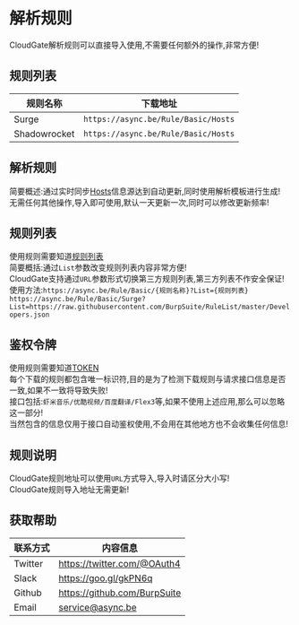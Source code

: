 解析规则
===========================
CloudGate解析规则可以直接导入使用,不需要任何额外的操作,非常方便!

规则列表
------
|规则名称|下载地址|
|----|-----|
|Surge|`https://async.be/Rule/Basic/Hosts`|
|Shadowrocket|`https://async.be/Rule/Basic/Hosts`|

解析规则
------
简要概述:通过实时同步[Hosts](https://github.com/racaljk/hosts)信息源达到自动更新,同时使用解析模板进行生成!<br>
无需任何其他操作,导入即可使用,默认一天更新一次,同时可以修改更新频率!

规则列表
------
使用规则需要知道[规则列表](https://github.com/BurpSuite/RuleList/blob/master/README.MD)<br>
简要概括:通过`List`参数改变规则列表内容非常方便!<br>
CloudGate支持通过`URL`参数形式切换第三方规则列表,第三方列表不作安全保证!<br>
使用方法:`https://async.be/Rule/Basic/{规则名称}?List={规则列表}`<br>
`https://async.be/Rule/Basic/Surge?List=https://raw.githubusercontent.com/BurpSuite/RuleList/master/Developers.json`<br>

鉴权令牌
------
使用规则需要知道[TOKEN](https://github.com/BurpSuite/RuleManual/blob/master/Manual/Token.MD)<br>
每个下载的规则都包含唯一标识符,目的是为了检测下载规则与请求接口信息是否一致,如果不一致将导致失败!<br>
接口包括:`虾米音乐/优酷视频/百度翻译/Flex3`等,如果不使用上述应用,那么可以忽略这一部分!<br>
当然包含的信息仅用于接口自动鉴权使用,不会用在其他地方也不会收集任何信息!

规则说明
------
CloudGate规则地址可以使用`URL`方式导入,导入时请区分大小写!<br>
CloudGate规则导入地址无需更新!

获取帮助
------
|联系方式|内容信息|
|----|----|
|Twitter|https://twitter.com/@OAuth4|
|Slack|https://goo.gl/gkPN6q|
|Github|https://github.com/BurpSuite|
|Email|service@async.be|
